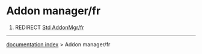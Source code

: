 # Addon manager/fr
1.  REDIRECT [Std AddonMgr/fr](Std_AddonMgr/fr.md)

---
[documentation index](../README.md) > Addon manager/fr
